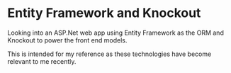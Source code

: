 # Entity Framework and Knockout
Looking into an ASP.Net web app using Entity Framework as the ORM and Knockout to power the front end models.

This is intended for my reference as these technologies have become relevant to me recently.
